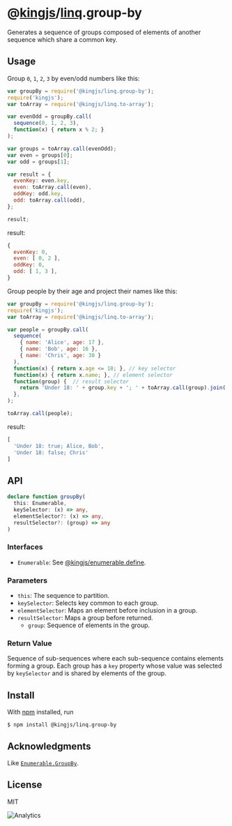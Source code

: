 # @[kingjs](https://www.npmjs.com/package/kingjs)/[linq](https://www.npmjs.com/package/@kingjs/linq).group-by
Generates a sequence of groups composed of elements of another sequence which share a common key.
## Usage
Group `0`, `1`, `2`, `3` by even/odd numbers like this:
```js
var groupBy = require('@kingjs/linq.group-by');
require('kingjs');
var toArray = require('@kingjs/linq.to-array');

var evenOdd = groupBy.call(
  sequence(0, 1, 2, 3), 
  function(x) { return x % 2; }
);

var groups = toArray.call(evenOdd);
var even = groups[0];
var odd = groups[1];

var result = {
  evenKey: even.key,
  even: toArray.call(even),
  oddKey: odd.key,
  odd: toArray.call(odd),
};

result;
```
result:
```js
{
  evenKey: 0,
  even: [ 0, 2 ],
  oddKey: 0,
  odd: [ 1, 3 ],
}
```
Group people by their age and project their names like this:
```js
var groupBy = require('@kingjs/linq.group-by');
require('kingjs');
var toArray = require('@kingjs/linq.to-array');

var people = groupBy.call(
  sequence(
    { name: 'Alice', age: 17 },
    { name: 'Bob', age: 16 },
    { name: 'Chris', age: 30 }
  ), 
  function(x) { return x.age <= 18; }, // key selector
  function(x) { return x.name; }, // element selector
  function(group) {  // result selector
    return 'Under 18: ' + group.key + '; ' + toArray.call(group).join(', ');
  },
);

toArray.call(people);
```
result:
```js
[
  'Under 18: true; Alice, Bob',
  'Under 18: false; Chris'
]
```

## API
```ts
declare function groupBy(
  this: Enumerable,
  keySelector: (x) => any,
  elementSelector?: (x) => any,
  resultSelector?: (group) => any
)
```

### Interfaces
- `Enumerable`: See [@kingjs/enumerable.define](https://www.npmjs.com/package/@kingjs/enumerable.define).

### Parameters
- `this`: The sequence to partition.
- `keySelector`: Selects key common to each group. 
- `elementSelector`: Maps an element before inclusion in a group. 
- `resultSelector`: Maps a group before returned.
  - `group`: Sequence of elements in the group.  

### Return Value
Sequence of sub-sequences where each sub-sequence contains elements forming a group. Each group has a `key` property whose value was selected by `keySelector` and is shared by elements of the group.

## Install
With [npm](https://npmjs.org/) installed, run

```
$ npm install @kingjs/linq.group-by
```

## Acknowledgments
Like [`Enumerable.GroupBy`](https://msdn.microsoft.com/en-us/library/bb535049(v=vs.110).aspx).

## License

MIT

![Analytics](https://analytics.kingjs.net/linq/group-by)